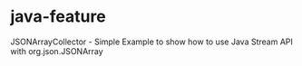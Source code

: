 # java-feature

JSONArrayCollector - Simple Example to show how to use Java Stream API with org.json.JSONArray
